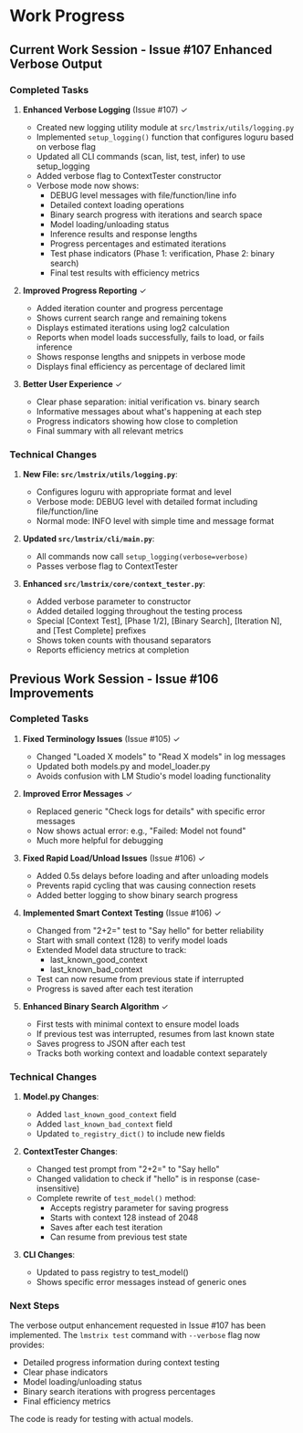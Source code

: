 # Work Progress

## Current Work Session - Issue #107 Enhanced Verbose Output

### Completed Tasks

1. **Enhanced Verbose Logging** (Issue #107) ✓
   - Created new logging utility module at `src/lmstrix/utils/logging.py`
   - Implemented `setup_logging()` function that configures loguru based on verbose flag
   - Updated all CLI commands (scan, list, test, infer) to use setup_logging
   - Added verbose flag to ContextTester constructor
   - Verbose mode now shows:
     - DEBUG level messages with file/function/line info
     - Detailed context loading operations
     - Binary search progress with iterations and search space
     - Model loading/unloading status
     - Inference results and response lengths
     - Progress percentages and estimated iterations
     - Test phase indicators (Phase 1: verification, Phase 2: binary search)
     - Final test results with efficiency metrics

2. **Improved Progress Reporting** ✓
   - Added iteration counter and progress percentage
   - Shows current search range and remaining tokens
   - Displays estimated iterations using log2 calculation
   - Reports when model loads successfully, fails to load, or fails inference
   - Shows response lengths and snippets in verbose mode
   - Displays final efficiency as percentage of declared limit

3. **Better User Experience** ✓
   - Clear phase separation: initial verification vs. binary search
   - Informative messages about what's happening at each step
   - Progress indicators showing how close to completion
   - Final summary with all relevant metrics

### Technical Changes

1. **New File: `src/lmstrix/utils/logging.py`**:
   - Configures loguru with appropriate format and level
   - Verbose mode: DEBUG level with detailed format including file/function/line
   - Normal mode: INFO level with simple time and message format

2. **Updated `src/lmstrix/cli/main.py`**:
   - All commands now call `setup_logging(verbose=verbose)`
   - Passes verbose flag to ContextTester

3. **Enhanced `src/lmstrix/core/context_tester.py`**:
   - Added verbose parameter to constructor
   - Added detailed logging throughout the testing process
   - Special [Context Test], [Phase 1/2], [Binary Search], [Iteration N], and [Test Complete] prefixes
   - Shows token counts with thousand separators
   - Reports efficiency metrics at completion

## Previous Work Session - Issue #106 Improvements

### Completed Tasks

1. **Fixed Terminology Issues** (Issue #105) ✓
   - Changed "Loaded X models" to "Read X models" in log messages
   - Updated both models.py and model_loader.py
   - Avoids confusion with LM Studio's model loading functionality

2. **Improved Error Messages** ✓
   - Replaced generic "Check logs for details" with specific error messages
   - Now shows actual error: e.g., "Failed: Model not found"
   - Much more helpful for debugging

3. **Fixed Rapid Load/Unload Issues** (Issue #106) ✓
   - Added 0.5s delays before loading and after unloading models
   - Prevents rapid cycling that was causing connection resets
   - Added better logging to show binary search progress

4. **Implemented Smart Context Testing** (Issue #106) ✓
   - Changed from "2+2=" test to "Say hello" for better reliability
   - Start with small context (128) to verify model loads
   - Extended Model data structure to track:
     - last_known_good_context
     - last_known_bad_context
   - Test can now resume from previous state if interrupted
   - Progress is saved after each test iteration

5. **Enhanced Binary Search Algorithm** ✓
   - First tests with minimal context to ensure model loads
   - If previous test was interrupted, resumes from last known state
   - Saves progress to JSON after each test
   - Tracks both working context and loadable context separately

### Technical Changes

1. **Model.py Changes**:
   - Added `last_known_good_context` field
   - Added `last_known_bad_context` field
   - Updated `to_registry_dict()` to include new fields

2. **ContextTester Changes**:
   - Changed test prompt from "2+2=" to "Say hello"
   - Changed validation to check if "hello" is in response (case-insensitive)
   - Complete rewrite of `test_model()` method:
     - Accepts registry parameter for saving progress
     - Starts with context 128 instead of 2048
     - Saves after each test iteration
     - Can resume from previous test state

3. **CLI Changes**:
   - Updated to pass registry to test_model()
   - Shows specific error messages instead of generic ones

### Next Steps

The verbose output enhancement requested in Issue #107 has been implemented. The `lmstrix test` command with `--verbose` flag now provides:
- Detailed progress information during context testing
- Clear phase indicators
- Model loading/unloading status
- Binary search iterations with progress percentages
- Final efficiency metrics

The code is ready for testing with actual models.